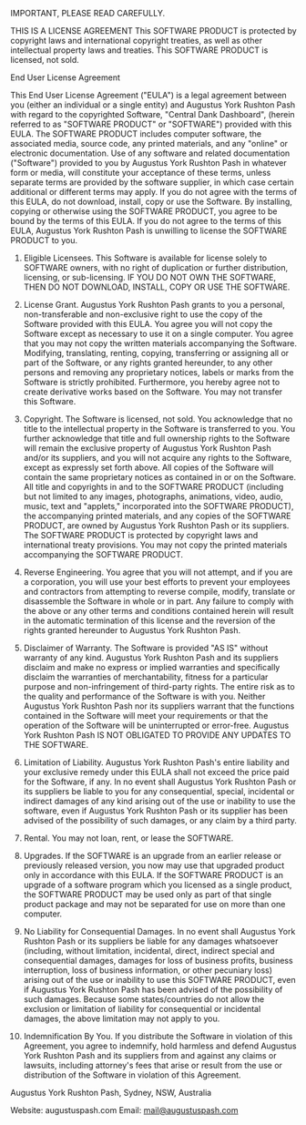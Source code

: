 IMPORTANT, PLEASE READ CAREFULLY. 

THIS IS A LICENSE AGREEMENT This SOFTWARE PRODUCT is protected by copyright laws and international copyright treaties,
as well as other intellectual property laws and treaties. This SOFTWARE PRODUCT is licensed, not sold. 

End User License Agreement

This End User License Agreement ("EULA") is a legal agreement between you (either an individual or a single entity) and 
Augustus York Rushton Pash with regard to the copyrighted Software, "Central Dank Dashboard", (herein referred to as "SOFTWARE PRODUCT" or 
"SOFTWARE") provided with this EULA. The SOFTWARE PRODUCT includes computer software, the associated media, source code,
any printed materials, and any "online" or electronic documentation. Use of any software and related documentation ("Software") 
provided to you by Augustus York Rushton Pash in whatever form or media, will constitute your acceptance of these terms,
unless separate terms are provided by the software supplier, in which case certain additional or different terms may 
apply. If you do not agree with the terms of this EULA, do not download, install, copy or use the Software. By 
installing, copying or otherwise using the SOFTWARE PRODUCT, you agree to be bound by the terms of this EULA. If you do 
not agree to the terms of this EULA, Augustus York Rushton Pash is unwilling to license the SOFTWARE PRODUCT to you.

1. Eligible Licensees.
This Software is available for license solely to SOFTWARE owners, with no right of duplication or further distribution, 
licensing, or sub-licensing. IF YOU DO NOT OWN THE SOFTWARE, THEN DO NOT DOWNLOAD, INSTALL, COPY OR USE THE SOFTWARE. 

2. License Grant.
Augustus York Rushton Pash grants to you a personal, non-transferable and non-exclusive right to use the copy of the 
Software provided with this EULA. You agree you will not copy the Software except as necessary to use it on a single 
computer. You agree that you may not copy the written materials accompanying the Software. Modifying, translating, 
renting, copying, transferring or assigning all or part of the Software, or any rights granted hereunder, to any other 
persons and removing any proprietary notices, labels or marks from the Software is strictly prohibited. Furthermore, you
hereby agree not to create derivative works based on the Software. You may not transfer this Software. 

3. Copyright. 
The Software is licensed, not sold. You acknowledge that no title to the intellectual property in the Software is 
transferred to you. You further acknowledge that title and full ownership rights to the Software will remain the exclusive
property of Augustus York Rushton Pash and/or its suppliers, and you will not acquire any rights to the Software, except
as expressly set forth above. All copies of the Software will contain the same proprietary notices as contained in or on 
the Software. All title and copyrights in and to the SOFTWARE PRODUCT (including but not limited to any images, 
photographs, animations, video, audio, music, text and "applets," incorporated into the SOFTWARE PRODUCT), the 
accompanying printed materials, and any copies of the SOFTWARE PRODUCT, are owned by Augustus York Rushton Pash or its 
suppliers. The SOFTWARE PRODUCT is protected by copyright laws and international treaty provisions. You may not copy the
printed materials accompanying the SOFTWARE PRODUCT. 

4. Reverse Engineering. 
You agree that you will not attempt, and if you are a corporation, you will use your best efforts to prevent your employees
and contractors from attempting to reverse compile, modify, translate or disassemble the Software in whole or in part. Any
failure to comply with the above or any other terms and conditions contained herein will result in the automatic termination
of this license and the reversion of the rights granted hereunder to Augustus York Rushton Pash. 

5. Disclaimer of Warranty. 
The Software is provided "AS IS" without warranty of any kind. Augustus York Rushton Pash and its suppliers disclaim and make
no express or implied warranties and specifically disclaim the warranties of merchantability, fitness for a particular 
purpose and non-infringement of third-party rights. The entire risk as to the quality and performance of the Software is with
you. Neither Augustus York Rushton Pash nor its suppliers warrant that the functions contained in the Software will meet your
requirements or that the operation of the Software will be uninterrupted or error-free. Augustus York Rushton Pash IS NOT 
OBLIGATED TO PROVIDE ANY UPDATES TO THE SOFTWARE. 

6. Limitation of Liability. 
Augustus York Rushton Pash's entire liability and your exclusive remedy under this EULA shall not exceed the price paid for the
Software, if any. In no event shall Augustus York Rushton Pash or its suppliers be liable to you for any consequential, 
special, incidental or indirect damages of any kind arising out of the use or inability to use the software, even if Augustus
York Rushton Pash or its supplier has been advised of the possibility of such damages, or any claim by a third party. 

7. Rental.
You may not loan, rent, or lease the SOFTWARE.

8. Upgrades. 
If the SOFTWARE is an upgrade from an earlier release or previously released version, you now may use that upgraded product only
in accordance with this EULA. If the SOFTWARE PRODUCT is an upgrade of a software program which you licensed as a single product,
the SOFTWARE PRODUCT may be used only as part of that single product package and may not be separated for use on more than one
computer. 

10. No Liability for Consequential Damages.
In no event shall Augustus York Rushton Pash or its suppliers be liable for any damages whatsoever (including, without limitation,
incidental, direct, indirect special and consequential damages, damages for loss of business profits, business interruption, 
loss of business information, or other pecuniary loss) arising out of the use or inability to use this SOFTWARE PRODUCT, even if
Augustus York Rushton Pash has been advised of the possibility of such damages. Because some states/countries do not allow the
exclusion or limitation of liability for consequential or incidental damages, the above limitation may not apply to you. 

11. Indemnification By You.
If you distribute the Software in violation of this Agreement, you agree to indemnify, hold harmless and defend Augustus York 
Rushton Pash and its suppliers from and against any claims or lawsuits, including attorney's fees that arise or result from the 
use or distribution of the Software in violation of this Agreement. 

Augustus York Rushton Pash, Sydney, NSW, Australia

Website: augustuspash.com
Email: mail@augustuspash.com